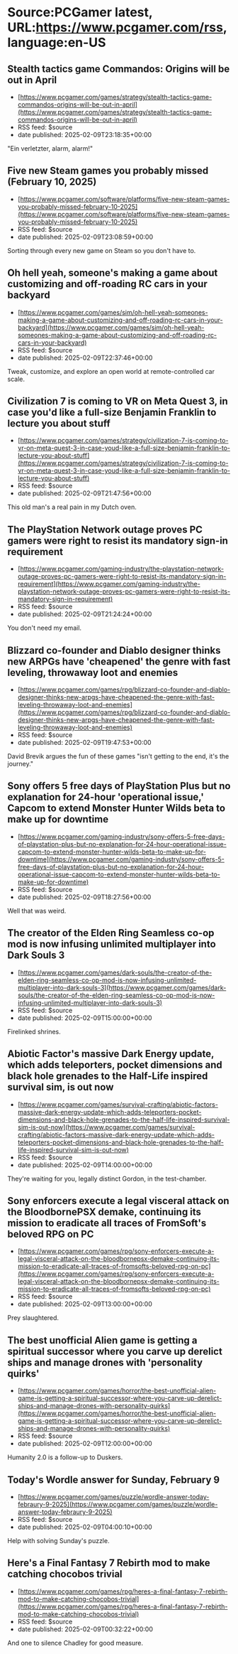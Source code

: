 # Source:PCGamer latest, URL:https://www.pcgamer.com/rss, language:en-US

## Stealth tactics game Commandos: Origins will be out in April
 - [https://www.pcgamer.com/games/strategy/stealth-tactics-game-commandos-origins-will-be-out-in-april](https://www.pcgamer.com/games/strategy/stealth-tactics-game-commandos-origins-will-be-out-in-april)
 - RSS feed: $source
 - date published: 2025-02-09T23:18:35+00:00

"Ein verletzter, alarm, alarm!"

## Five new Steam games you probably missed (February 10, 2025)
 - [https://www.pcgamer.com/software/platforms/five-new-steam-games-you-probably-missed-february-10-2025](https://www.pcgamer.com/software/platforms/five-new-steam-games-you-probably-missed-february-10-2025)
 - RSS feed: $source
 - date published: 2025-02-09T23:08:59+00:00

Sorting through every new game on Steam so you don't have to.

## Oh hell yeah, someone's making a game about customizing and off-roading RC cars in your backyard
 - [https://www.pcgamer.com/games/sim/oh-hell-yeah-someones-making-a-game-about-customizing-and-off-roading-rc-cars-in-your-backyard](https://www.pcgamer.com/games/sim/oh-hell-yeah-someones-making-a-game-about-customizing-and-off-roading-rc-cars-in-your-backyard)
 - RSS feed: $source
 - date published: 2025-02-09T22:37:46+00:00

Tweak, customize, and explore an open world at remote-controlled car scale.

## Civilization 7 is coming to VR on Meta Quest 3, in case you'd like a full-size Benjamin Franklin to  lecture you about stuff
 - [https://www.pcgamer.com/games/strategy/civilization-7-is-coming-to-vr-on-meta-quest-3-in-case-youd-like-a-full-size-benjamin-franklin-to-lecture-you-about-stuff](https://www.pcgamer.com/games/strategy/civilization-7-is-coming-to-vr-on-meta-quest-3-in-case-youd-like-a-full-size-benjamin-franklin-to-lecture-you-about-stuff)
 - RSS feed: $source
 - date published: 2025-02-09T21:47:56+00:00

This old man's a real pain in my Dutch oven.

## The PlayStation Network outage proves PC gamers were right to resist its mandatory sign-in requirement
 - [https://www.pcgamer.com/gaming-industry/the-playstation-network-outage-proves-pc-gamers-were-right-to-resist-its-mandatory-sign-in-requirement](https://www.pcgamer.com/gaming-industry/the-playstation-network-outage-proves-pc-gamers-were-right-to-resist-its-mandatory-sign-in-requirement)
 - RSS feed: $source
 - date published: 2025-02-09T21:24:24+00:00

You don't need my email.

## Blizzard co-founder and Diablo designer thinks new ARPGs have 'cheapened' the genre with fast leveling, throwaway loot and enemies
 - [https://www.pcgamer.com/games/rpg/blizzard-co-founder-and-diablo-designer-thinks-new-arpgs-have-cheapened-the-genre-with-fast-leveling-throwaway-loot-and-enemies](https://www.pcgamer.com/games/rpg/blizzard-co-founder-and-diablo-designer-thinks-new-arpgs-have-cheapened-the-genre-with-fast-leveling-throwaway-loot-and-enemies)
 - RSS feed: $source
 - date published: 2025-02-09T19:47:53+00:00

David Brevik argues the fun of these games "isn't getting to the end, it's the journey."

## Sony offers 5 free days of PlayStation Plus but no explanation for 24-hour 'operational issue,' Capcom to extend Monster Hunter Wilds beta to make up for downtime
 - [https://www.pcgamer.com/gaming-industry/sony-offers-5-free-days-of-playstation-plus-but-no-explanation-for-24-hour-operational-issue-capcom-to-extend-monster-hunter-wilds-beta-to-make-up-for-downtime](https://www.pcgamer.com/gaming-industry/sony-offers-5-free-days-of-playstation-plus-but-no-explanation-for-24-hour-operational-issue-capcom-to-extend-monster-hunter-wilds-beta-to-make-up-for-downtime)
 - RSS feed: $source
 - date published: 2025-02-09T18:27:56+00:00

Well that was weird.

## The creator of the Elden Ring Seamless co-op mod is now infusing unlimited multiplayer into Dark Souls 3
 - [https://www.pcgamer.com/games/dark-souls/the-creator-of-the-elden-ring-seamless-co-op-mod-is-now-infusing-unlimited-multiplayer-into-dark-souls-3](https://www.pcgamer.com/games/dark-souls/the-creator-of-the-elden-ring-seamless-co-op-mod-is-now-infusing-unlimited-multiplayer-into-dark-souls-3)
 - RSS feed: $source
 - date published: 2025-02-09T15:00:00+00:00

Firelinked shrines.

## Abiotic Factor's massive Dark Energy update, which adds teleporters, pocket dimensions and black hole grenades to the Half-Life inspired survival sim, is out now
 - [https://www.pcgamer.com/games/survival-crafting/abiotic-factors-massive-dark-energy-update-which-adds-teleporters-pocket-dimensions-and-black-hole-grenades-to-the-half-life-inspired-survival-sim-is-out-now](https://www.pcgamer.com/games/survival-crafting/abiotic-factors-massive-dark-energy-update-which-adds-teleporters-pocket-dimensions-and-black-hole-grenades-to-the-half-life-inspired-survival-sim-is-out-now)
 - RSS feed: $source
 - date published: 2025-02-09T14:00:00+00:00

They're waiting for you, legally distinct Gordon, in the test-chamber.

## Sony enforcers execute a legal visceral attack on the BloodbornePSX demake, continuing its mission to eradicate all traces of FromSoft's beloved RPG on PC
 - [https://www.pcgamer.com/games/rpg/sony-enforcers-execute-a-legal-visceral-attack-on-the-bloodbornepsx-demake-continuing-its-mission-to-eradicate-all-traces-of-fromsofts-beloved-rpg-on-pc](https://www.pcgamer.com/games/rpg/sony-enforcers-execute-a-legal-visceral-attack-on-the-bloodbornepsx-demake-continuing-its-mission-to-eradicate-all-traces-of-fromsofts-beloved-rpg-on-pc)
 - RSS feed: $source
 - date published: 2025-02-09T13:00:00+00:00

Prey slaughtered.

## The best unofficial Alien game is getting a spiritual successor where you carve up derelict ships and manage drones with 'personality quirks'
 - [https://www.pcgamer.com/games/horror/the-best-unofficial-alien-game-is-getting-a-spiritual-successor-where-you-carve-up-derelict-ships-and-manage-drones-with-personality-quirks](https://www.pcgamer.com/games/horror/the-best-unofficial-alien-game-is-getting-a-spiritual-successor-where-you-carve-up-derelict-ships-and-manage-drones-with-personality-quirks)
 - RSS feed: $source
 - date published: 2025-02-09T12:00:00+00:00

Humanity 2.0 is a follow-up to Duskers.

## Today's Wordle answer for Sunday, February 9
 - [https://www.pcgamer.com/games/puzzle/wordle-answer-today-febraury-9-2025](https://www.pcgamer.com/games/puzzle/wordle-answer-today-febraury-9-2025)
 - RSS feed: $source
 - date published: 2025-02-09T04:00:10+00:00

Help with solving Sunday's puzzle.

## Here's a Final Fantasy 7 Rebirth mod to make catching chocobos trivial
 - [https://www.pcgamer.com/games/rpg/heres-a-final-fantasy-7-rebirth-mod-to-make-catching-chocobos-trivial](https://www.pcgamer.com/games/rpg/heres-a-final-fantasy-7-rebirth-mod-to-make-catching-chocobos-trivial)
 - RSS feed: $source
 - date published: 2025-02-09T00:32:22+00:00

And one to silence Chadley for good measure.

